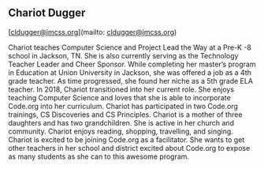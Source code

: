 ## Chariot Dugger

[cldugger@jmcss.org](mailto: cldugger@jmcss.org)

Chariot teaches Computer Science and Project Lead the Way at a Pre-K -8 school in Jackson, TN. She is also currently serving as the Technology Teacher Leader and Cheer Sponsor. While completing her master’s program in Education at Union University in Jackson, she was offered a job as a 4th grade teacher. As time progressed, she found her niche as a 5th grade ELA teacher. In 2018, Chariot transitioned into her current role. She enjoys teaching Computer Science and loves that she is able to incorporate Code.org into her curriculum. Chariot has participated in two Code.org trainings, CS Discoveries and CS Principles. Chariot is a mother of three daughters and has two grandchildren. She is active in her church and community. Chariot enjoys reading, shopping, travelling, and singing. Chariot is excited to be joining Code.org as a facilitator. She wants to get other teachers in her school and district excited about Code.org to expose as many students as she can to this awesome program.